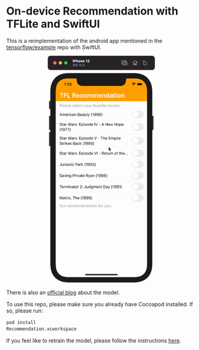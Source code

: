# On-device Recommendation with TFLite and SwiftUI

This is a reimplementation of the android app mentioned in the [tensorflow/example](https://github.com/tensorflow/examples/tree/master/lite/examples/recommendation/android) repo with SwiftUI.

<p align="center">
  <img src="img/preview.gif" height="600px" />
</p>

There is also an [official blog](https://blog.tensorflow.org/2020/09/introduction-to-tflite-on-device-recommendation.html) about the  model.

To use this repo, please make sure you already have Cocoapod installed. If so, please run:

```bash
pod install
Recommendation.xcworkspace
```

If you feel like to retrain the model, please follow the instructions [here](https://github.com/tensorflow/examples/tree/master/lite/examples/recommendation/ml).

